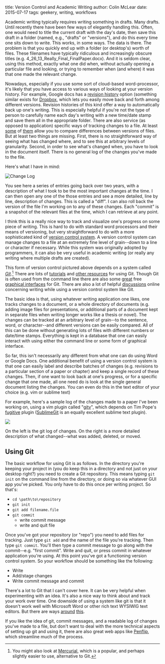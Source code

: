 title: Version Control and Academic Writing
author: Colin McLear
date: 2015-07-17
tags: geekery, writing, workflows

Academic writing typically requires writing something in drafts. Many drafts. Until
recently there have been few ways of elegantly handling this. Often, one would
need to title the current draft with the day's date, then save this draft in a
folder (named, e.g., "drafts" or "versions"), and do this every time one sits
down to write. This works, in some ways. The data is there. The problem is that
you quickly end up with a folder (or desktop's) worth of files. These filenames
have typically ridiculous and increasingly obscure titles (e.g.
4_26_13_Really_Final_FinalPaper.docx). And it is seldom clear, using this
method, exactly what one did when, without actually opening a particular file
and looking, or trying to remember when (and where) it was that one made the
relevant change. 

Nowadays, especially if you use some sort of cloud-based word-processor, it's
likely that you have access to various ways of looking at your version history.
For example, Google docs has a [revision
history](https://support.google.com/docs/answer/190843?hl=en) option (something
similar exists for [Dropbox](http://www.macinstruct.com/node/516), which lets
you easily move back and forth among different versions. Revision histories of
this kind offer a way to automatically back up one's writing. This is especially
helpful if you're not the type of person to carefully name each day's writing
with a new time/date stamp and save them all in the appropriate folder. There
are also service (as opposed to application) specific ways of tracking changes
to a file. At least [some](http://versionrocket.com) of
[them](http://versionrocket.com) allow you to compare differences between
versions of files. But at least two things are missing. First, there is no
straightforward way of seeing what has changed where, and to see this at
arbitrary levels of granularity. Second, in order to see what's changed when,
you have to look in the document itself. There is no general log of the changes
you've made to the file.  

Here's what I have in mind:

![Change Log]({filename}/images/ScreenShot52964.png) 

You see here a series of entries going back over two years, with a description
of what I took to be the most important changes at the time. I can then open any
one of the those entries and see a more detailed, line by line, description of
changes. This is called a "diff". I can also roll back the version of the file
I'm working on to any of these changes. Each "commit" is a snapshot of the
relevant files at the time, which I can retrieve at any point. 

I think this is a really nice way to track and visualize one's progress on some
piece of writing. This is hard to do with standard word processors and their
means of versioning, but very straightforward to do with a more sophisticated
kind of [version control
system](https://en.wikipedia.org/wiki/Revision_control). A version control
system can manage changes to a file at an extremely fine level of grain--down to
a line or character if necessary. While this system was originally adopted by
programmers, it can also be very useful in academic writing (or really any
writing where multiple drafts are created). 

This form of version control pictured above depends on a system called
*[Git]*.[^mercurial] There are lots of [tutorials] and [other resources] for
using Git. Though Git is often used from the command line there are also some
[great] free [graphical interfaces] for Git. There are also a lot of helpful
[discussions] online concerning writing while using a version control system
like Git.

[^mercurial]: You might also look at [Mercurial](https://mercurial.selenic.com),
which is a popular, and perhaps slightly easier to use, alternative to Git.

The basic idea is that, using whatever writing application one likes, one tracks
changes to a document, or a whole directory of documents (e.g. adding image
files for presentations, or additional parts of a document kept in separate
files when writing longer works like a thesis or novel). The changes can be
tracked at an arbitrary level of grain--to the sentence, word, or character--and
different versions can be easily compared. All of this can be done without
generating lots of files with different numbers or date/time stamps. Everything
is kept in a database that one can easily interact with using either the command
line or some form of graphical interface. 

So far, this isn't necessarily any different from what one can do using Word or
Google Docs. One additional benefit of using a version control system is that
one can easily label and describe batches of changes (e.g. revisions to a
particular section of a paper or chapter) and keep a single record of these
changes. Then, if one want to look back at one's progress, or for a specific
change that one made, all one need do is look at the single general document
listing the changes. You can even do this in the text editor of your choice
(e.g. vim or sublime text) 

For example, here's a sample log of the changes made to a paper I've been
working on, using a vim plugin called "[gitv](https://github.com/gregsexton/gitv)",
which depends on Tim Pope's [fugitive](https://github.com/tpope/vim-fugitive)
plugin ([SublimeGit](https://sublimegit.net) is an equally excellent sublime
text plugin). 

![]({filename}/images/ScreenShot56089.png)

On the left is the git log of changes. On the right is a more detailed
description of what changed--what was added, deleted, or moved.


  [Git]: https://git-scm.com
  [tutorials]: http://rogerdudler.github.io/git-guide/
  [other resources]: https://www.atlassian.com/git/
  [great]: http://gitup.co
  [graphical interfaces]: https://www.sourcetreeapp.com
  [discussions]: http://writers.stackexchange.com/questions/10440/what-is-the-purpose-of-version-control/10443#10443

## Using Git

The basic workflow for using Git is as follows. In the directory you're keeping
your project in (you do keep this in a directory and not just on your desktop
right?) you need to create a Git repository. This means typing `git init` on the
command line from the directory, or doing so via whatever GUI app you've picked.
You only have to do this once per writing project. So that's:

- `cd \path\to\repository`
- `git init`
- `git add filename.file`
- `git commit`
  - write commit message
  - write and quit file

Once you've got your repository (or "repo") you need to add files for tracking. 
Just type `git add` and the name of the file you're tracking. Then type `git
commit`. You'll then type a commit message to go along with the commit--e.g.
"first commit". Write and quit, or press commit in whatever application you're
using. At this point you've got a functioning version control system. So your
workflow should be something like the following:

- Write
- Add/stage changes
- Write commit message and commit

There's a lot to Git that I can't cover here. It can be very helpful when
experimenting with an idea. It's also a nice way to think about and track your
work over time. One downside of using a system like git is that it doesn't work
well with Microsoft Word or other rich text WYSIWIG text editors. But there are
ways
[around](http://blog.martinfenner.org/2014/08/25/using-microsoft-word-with-git/)
[this](https://www.martineve.com/2013/08/18/using-git-in-my-writing-workflow/).

If you like the idea of git, commit messages, and a readable log of changes
you've made to a file, but don't want to deal with the more technical aspects of
setting up git and using it, there are also great web apps like
[Penflip](https://www.penflip.com), which streamline much of the process. 


